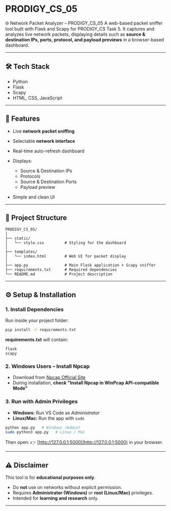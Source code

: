 # PRODIGY_CS_05

🌐 Network Packet Analyzer – PRODIGY\_CS\_05
A web-based packet sniffer tool built with Flask and Scapy for PRODIGY\_CS Task 5. It captures and analyzes live network packets, displaying details such as **source & destination IPs, ports, protocol, and payload previews** in a browser-based dashboard.

---

## 🛠 Tech Stack

* Python
* Flask
* Scapy
* HTML, CSS, JavaScript

---

## 🚀 Features

* Live **network packet sniffing**
* Selectable **network interface**
* Real-time auto-refresh dashboard
* Displays:

  * Source & Destination IPs
  * Protocols
  * Source & Destination Ports
  * Payload preview
* Simple and clean UI

---

## 📂 Project Structure

```
PRODIGY_CS_05/  
│  
├── static/  
│   └── style.css         # Styling for the dashboard  
│  
├── templates/  
│   └── index.html        # Web UI for packet display  
│  
├── app.py                # Main Flask application + Scapy sniffer  
├── requirements.txt      # Required dependencies  
└── README.md             # Project description  
```

---

## ⚙️ Setup & Installation

### 1. Install Dependencies

Run inside your project folder:

```bash
pip install -r requirements.txt
```

**requirements.txt** will contain:

```
flask
scapy
```

### 2. Windows Users – Install Npcap

* Download from [Npcap Official Site](https://npcap.com/#download)
* During installation, **check "Install Npcap in WinPcap API-compatible Mode"**

### 3. Run with Admin Privileges

* **Windows:** Run VS Code as *Administrator*
* **Linux/Mac:** Run the app with `sudo`

```bash
python app.py   # Windows (Admin)
sudo python3 app.py   # Linux / Mac
```

Then open: 👉 [http://127.0.0.1:5000](http://127.0.0.1:5000) in your browser.

---

## ⚠️ Disclaimer

This tool is for **educational purposes only**.

* Do **not** use on networks without explicit permission.
* Requires **Administrator (Windows)** or **root (Linux/Mac)** privileges.
* Intended for **learning and research** only.

---
